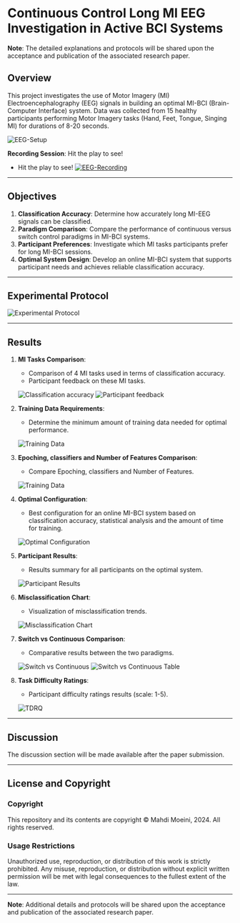# Continuous Control Long MI EEG Investigation in Active BCI Systems
**Note**: The detailed explanations and protocols will be shared upon the acceptance and publication of the associated research paper.

## Overview
This project investigates the use of Motor Imagery (MI) Electroencephalography (EEG) signals in building an optimal MI-BCI (Brain-Computer Interface) system. Data was collected from 15 healthy participants performing Motor Imagery tasks (Hand, Feet, Tongue, Singing MI) for durations of 8-20 seconds. 

![EEG-Setup](https://github.com/M-Moeini/Continuous-Control-MI-EEG/blob/main/READMEImgs/EEG-Setup.jpg)


**Recording Session**:
Hit the play to see!
 - Hit the play to see!
[![EEG-Recording](https://img.youtube.com/vi/VIDEO_ID/0.jpg)](https://private-user-images.githubusercontent.com/79001628/398819334-02ca060d-524d-43c6-a69d-f96f13dfa2b7.mp4)


---

## Objectives

1. **Classification Accuracy**: Determine how accurately long MI-EEG signals can be classified.
2. **Paradigm Comparison**: Compare the performance of continuous versus switch control paradigms in MI-BCI systems.
3. **Participant Preferences**: Investigate which MI tasks participants prefer for long MI-BCI sessions.
4. **Optimal System Design**: Develop an online MI-BCI system that supports participant needs and achieves reliable classification accuracy.

---

## Experimental Protocol
![Experimental Protocol](https://github.com/M-Moeini/Continuous-Control-MI-EEG/blob/main/READMEImgs/EP.png)

---

## Results

1. **MI Tasks Comparison**:
   - Comparison of 4 MI tasks used in terms of classification accuracy.
   - Participant feedback on these MI tasks.

   ![Classification accuracy](https://github.com/M-Moeini/Continuous-Control-MI-EEG/blob/main/READMEImgs/MI-C.png)
   ![Participant feedback](https://github.com/M-Moeini/Continuous-Control-MI-EEG/blob/main/READMEImgs/TP-C.png)

2. **Training Data Requirements**:
   - Determine the minimum amount of training data needed for optimal performance.

   ![Training Data](https://github.com/M-Moeini/Continuous-Control-MI-EEG/blob/main/READMEImgs/TB-C.png)

3. **Epoching, classifiers and Number of Features Comparison**:
   -  Compare Epoching, classifiers and Number of Features.

   ![Training Data](https://github.com/M-Moeini/Continuous-Control-MI-EEG/blob/main/READMEImgs//WCF-C.png)


3. **Optimal Configuration**:
   - Best configuration for an online MI-BCI system based on classification accuracy, statistical analysis and the amount of time for training.

   ![Optimal Configuration](https://github.com/M-Moeini/Continuous-Control-MI-EEG/blob/main/READMEImgs/Optimal-BCI-C.png)

4. **Participant Results**:
   - Results summary for all participants on the optimal system.

   ![Participant Results](https://github.com/M-Moeini/Continuous-Control-MI-EEG/blob/main/READMEImgs/Optimal-BCI-R.png)

5. **Misclassification Chart**:
   - Visualization of misclassification trends.

   ![Misclassification Chart](https://github.com/M-Moeini/Continuous-Control-MI-EEG/blob/main/READMEImgs/MISS-R.png)

6. **Switch vs Continuous Comparison**:
   - Comparative results between the two paradigms.

   ![Switch vs Continuous](https://github.com/M-Moeini/Continuous-Control-MI-EEG/blob/main/READMEImgs/CS-C.png)
   ![Switch vs Continuous Table](https://github.com/M-Moeini/Continuous-Control-MI-EEG/blob/main/READMEImgs/CS-Table-C.png)

7. **Task Difficulty Ratings**:
   - Participant difficulty ratings results (scale: 1-5).

   ![TDRQ](https://github.com/M-Moeini/Continuous-Control-MI-EEG/blob/main/READMEImgs/TDRQ-C.png)



---

## Discussion
The discussion section will be made available after the paper submission.

---

## License and Copyright

### Copyright
This repository and its contents are copyright © Mahdi Moeini, 2024. All rights reserved.

### Usage Restrictions
Unauthorized use, reproduction, or distribution of this work is strictly prohibited. Any misuse, reproduction, or distribution without explicit written permission will be met with legal consequences to the fullest extent of the law.

---

**Note**: Additional details and protocols will be shared upon the acceptance and publication of the associated research paper.
